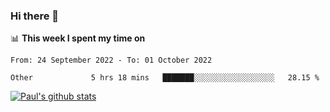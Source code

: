 ### Hi there 👋

📊 **This week I spent my time on**
<!--START_SECTION:waka-->

```text
From: 24 September 2022 - To: 01 October 2022

Other             5 hrs 18 mins   ███████░░░░░░░░░░░░░░░░░░   28.15 %
```

<!--END_SECTION:waka-->


[![Paul's github stats](https://github-readme-stats.vercel.app/api?username=mickeyouyou&theme=dracula&show_icons=true)](https://github.com/anuraghazra/github-readme-stats)
